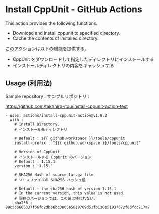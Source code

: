 # Install CppUnit - GitHub Actions

This action provides the following functions.

- Download and Install cppunit to specified directory.
- Cache the contents of installed directory.

このアクションは以下の機能を提供する。

- CppUnit をダウンロードして指定したディレクトリにインストールする
- インストールディレクトリの内容をキャッシュする

##  Usage (利用法)

Sample repository :
サンプルリポジトリ :

https://github.com/takahiro-itou/install-cppunit-action-test


```
- uses: actions/install-cppunit-action@v1.0.2
  with :
    # Install Directory.
    # インストール先ディレクトリ

    # Default : ${{ github.workspace }}/tools/cppunit
    install-prefix : "${{ github.workspace }}/tools/cppunit"

    # Version of CppUnit
    # インストールする CppUnit のバージョン
    # Default : 1.15.1
    version : '1.15.'

    # SHA256 Hash of source tar.gz file
    # ソースファイルの SHA256 ハッシュ値

    # Default : the sha256 hash of version 1.15.1
    # In the current version, this value is not used.
    # 現在のバージョンでは、この値は使われない。
    sha256 : 89c5c6665337f56fd2db36bc3805a5619709d51fb136e51937072f63fcc717a7
```
